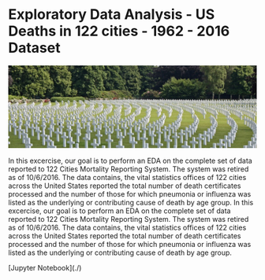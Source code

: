 # Exploratory Data Analysis - US Deaths in 122 cities - 1962 - 2016 Dataset

![images.jpg](DUS_Images/Deaths1.jpg)

In this excercise, our goal is to perform an EDA on the complete set of data reported to 122 Cities Mortality Reporting System. The system was retired as of 10/6/2016. The data contains, the vital statistics offices of 122 cities across the United States reported the total number of death certificates processed and the number of those for which pneumonia or influenza was listed as the underlying or contributing cause of death by age group. In this excercise, our goal is to perform an EDA on the complete set of data reported to 122 Cities Mortality Reporting System. The system was retired as of 10/6/2016. The data contains, the vital statistics offices of 122 cities across the United States reported the total number of death certificates processed and the number of those for which pneumonia or influenza was listed as the underlying or contributing cause of death by age group.

[Jupyter Notebook](./<add notebook name>)
